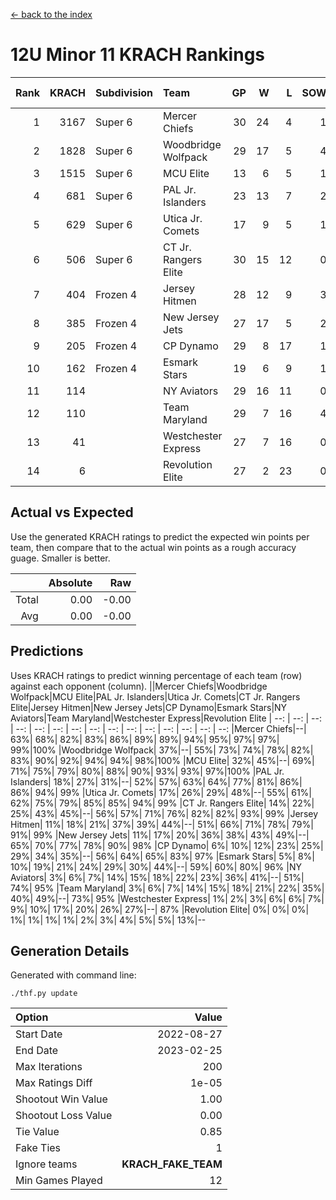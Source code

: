 [<- back to the index](readme.md)
# 12U Minor 11 KRACH Rankings
Rank|KRACH|Subdivision|Team|GP|W|L|SOW|SOL|T|SoS|Exp Wins|Win Diff
---:|---:|:---|:---|---:|---:|---:|---:|---:|---:|---:|---:|---:
1|3167|Super 6|Mercer Chiefs|30|24|4|1|0|1|693|25.8|-0.0
2|1828|Super 6|Woodbridge Wolfpack|29|17|5|4|2|1|916|21.8|-0.0
3|1515|Super 6|MCU Elite|13|6|5|1|0|1|1664|7.8|-0.0
4|681|Super 6|PAL Jr. Islanders|23|13|7|2|0|1|633|15.9|0.0
5|629|Super 6|Utica Jr. Comets|17|9|5|1|1|1|781|10.9|0.0
6|506|Super 6|CT Jr. Rangers Elite|30|15|12|0|2|1|965|15.8|-0.0
7|404|Frozen 4|Jersey Hitmen|28|12|9|3|3|1|705|15.9|0.0
8|385|Frozen 4|New Jersey Jets|27|17|5|2|2|1|227|19.9|0.0
9|205|Frozen 4|CP Dynamo|29|8|17|1|2|1|1052|9.8|-0.0
10|162|Frozen 4|Esmark Stars|19|6|9|1|2|1|1069|7.9|0.0
11|114||NY Aviators|29|16|11|0|1|1|232|16.9|0.0
12|110||Team Maryland|29|7|16|4|1|1|480|11.9|0.0
13|41||Westchester Express|27|7|16|0|3|1|398|7.9|0.0
14|6||Revolution Elite|27|2|23|0|1|1|177|2.9|0.0

## Actual vs Expected
Use the generated KRACH ratings to predict the expected win points per team, then compare that to the actual win points as a rough accuracy guage. Smaller is better.

||Absolute|Raw
|---:|---:|---:
|Total|0.00|-0.00
|Avg|0.00|-0.00

## Predictions
Uses KRACH ratings to predict winning percentage of each team (row) against each opponent (column).
||Mercer Chiefs|Woodbridge Wolfpack|MCU Elite|PAL Jr. Islanders|Utica Jr. Comets|CT Jr. Rangers Elite|Jersey Hitmen|New Jersey Jets|CP Dynamo|Esmark Stars|NY Aviators|Team Maryland|Westchester Express|Revolution Elite
| --: | --: | --: | --: | --: | --: | --: | --: | --: | --: | --: | --: | --: | --: | --: 
|Mercer Chiefs|--| 63%| 68%| 82%| 83%| 86%| 89%| 89%| 94%| 95%| 97%| 97%| 99%|100%
|Woodbridge Wolfpack| 37%|--| 55%| 73%| 74%| 78%| 82%| 83%| 90%| 92%| 94%| 94%| 98%|100%
|MCU Elite| 32%| 45%|--| 69%| 71%| 75%| 79%| 80%| 88%| 90%| 93%| 93%| 97%|100%
|PAL Jr. Islanders| 18%| 27%| 31%|--| 52%| 57%| 63%| 64%| 77%| 81%| 86%| 86%| 94%| 99%
|Utica Jr. Comets| 17%| 26%| 29%| 48%|--| 55%| 61%| 62%| 75%| 79%| 85%| 85%| 94%| 99%
|CT Jr. Rangers Elite| 14%| 22%| 25%| 43%| 45%|--| 56%| 57%| 71%| 76%| 82%| 82%| 93%| 99%
|Jersey Hitmen| 11%| 18%| 21%| 37%| 39%| 44%|--| 51%| 66%| 71%| 78%| 79%| 91%| 99%
|New Jersey Jets| 11%| 17%| 20%| 36%| 38%| 43%| 49%|--| 65%| 70%| 77%| 78%| 90%| 98%
|CP Dynamo|  6%| 10%| 12%| 23%| 25%| 29%| 34%| 35%|--| 56%| 64%| 65%| 83%| 97%
|Esmark Stars|  5%|  8%| 10%| 19%| 21%| 24%| 29%| 30%| 44%|--| 59%| 60%| 80%| 96%
|NY Aviators|  3%|  6%|  7%| 14%| 15%| 18%| 22%| 23%| 36%| 41%|--| 51%| 74%| 95%
|Team Maryland|  3%|  6%|  7%| 14%| 15%| 18%| 21%| 22%| 35%| 40%| 49%|--| 73%| 95%
|Westchester Express|  1%|  2%|  3%|  6%|  6%|  7%|  9%| 10%| 17%| 20%| 26%| 27%|--| 87%
|Revolution Elite|  0%|  0%|  0%|  1%|  1%|  1%|  1%|  2%|  3%|  4%|  5%|  5%| 13%|--

## Generation Details

Generated with command line:
```
./thf.py update
```

| Option | Value |
| :----- | ----: |
| Start Date | 2022-08-27 |
| End Date | 2023-02-25 |
| Max Iterations | 200 |
| Max Ratings Diff | 1e-05 |
| Shootout Win Value | 1.00 |
| Shootout Loss Value | 0.00 |
| Tie Value | 0.85 |
| Fake Ties | 1 |
| Ignore teams | __KRACH_FAKE_TEAM__ |
| Min Games Played | 12 |

